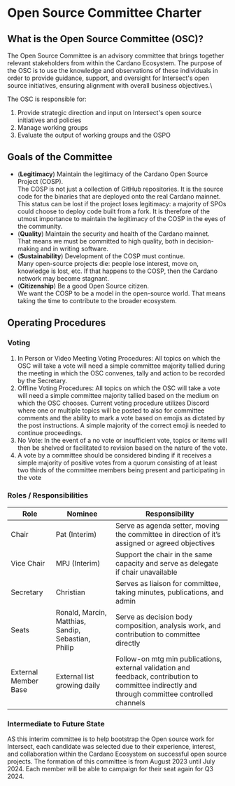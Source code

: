 # Open Source Committee Charter

## What is the Open Source Committee (OSC)?

The Open Source Committee is an advisory committee that brings together relevant stakeholders from within the Cardano Ecosystem. The purpose of the OSC is to use the knowledge and observations of these individuals in order to provide guidance, support, and oversight for Intersect's open source initiatives, ensuring alignment with overall business objectives.\


The OSC is responsible for:

1. Provide strategic direction and input on Intersect's open source initiatives and policies
2. Manage working groups
3. Evaluate the output of working groups and the OSPO&#x20;

## Goals of the Committee

* (**Legitimacy**) Maintain the legitimacy of the Cardano Open Source Project (COSP).\
  The COSP is not just a collection of GitHub repositories. It is the source code for the binaries that are deployed onto the real Cardano mainnet. This status can be lost if the project loses legitimacy: a majority of SPOs could choose to deploy code built from a fork. It is therefore of the utmost importance to maintain the legitimacy of the COSP in the eyes of the community.
* (**Quality**) Maintain the security and health of the Cardano mainnet.\
  That means we must be committed to high quality, both in decision-making and in writing software.&#x20;
* (**Sustainability**) Development of the COSP must continue.\
  Many open-source projects die: people lose interest, move on, knowledge is lost, etc. If that happens to the COSP, then the Cardano network may become stagnant.
* (**Citizenship**) Be a good Open Source citizen.\
  We want the COSP to be a model in the open-source world. That means taking the time to contribute to the broader ecosystem.

## Operating  Procedures

### Voting

1. In Person or Video Meeting Voting Procedures: All topics on which the OSC will take a vote will need a simple committee majority tallied during the meeting in which the OSC convenes, tally and action to be recorded by the Secretary.
2. Offline Voting Procedures: All topics on which the OSC will take a vote will need a simple committee majority tallied based on the medium on which the OSC chooses. Current voting procedure utilizes Discord where one or multiple topics will be posted to also for committee comments and the ability to mark a vote based on emojis as dictated by the post instructions. A simple majority of the correct emoji is needed to continue proceedings.
3. No Vote: In the event of a no vote or insufficient vote, topics or items will then be shelved or facilitated to revision based on the nature of the vote.
4. A vote by a committee should be considered binding if it receives a simple majority of positive votes from a quorum consisting of at least two thirds of the committee members being present and participating in the vote

### Roles / Responsibilities



| **Role**             | **Nominee**                                         | **Responsibility**                                                                                                                               |
| -------------------- | --------------------------------------------------- | ------------------------------------------------------------------------------------------------------------------------------------------------ |
| Chair                | Pat (Interim)                                       | Serve as agenda setter, moving the committee in direction of it’s assigned or agreed objectives                                                  |
| Vice Chair           | MPJ (Interim)                                       | Support the chair in the same capacity and serve as delegate if chair unavailable                                                                |
| Secretary            | Christian                                           | Serves as liaison for committee, taking minutes, publications, and admin                                                                         |
| Seats                | Ronald, Marcin, Matthias, Sandip, Sebastian, Philip | Serve as decision body composition, analysis work, and contribution to committee directly                                                        |
| External Member Base | External list growing daily                         | Follow-on mtg min publications, external validation and feedback, contribution to committee indirectly and through committee controlled channels |

### Intermediate to Future State

AS this interim committee is to help bootstrap the Open source work for Intersect, each candidate was selected due to their experience, interest, and collaboration within the Cardano Ecosystem on successful open source projects. The formation of this committee is from August 2023 until July 2024. Each member will be able to campaign for their seat again for Q3 2024.
